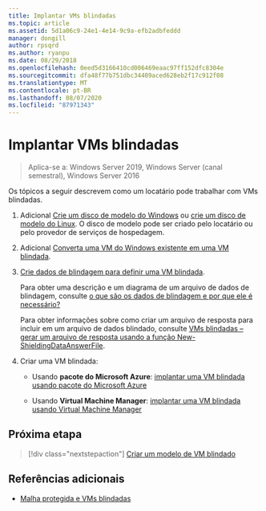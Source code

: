```yaml
---
title: Implantar VMs blindadas
ms.topic: article
ms.assetid: 5d1a06c9-24e1-4e14-9c9a-efb2adbfeddd
manager: dongill
author: rpsqrd
ms.author: ryanpu
ms.date: 08/29/2018
ms.openlocfilehash: 0eed5d3166410cd006469eaac97ff152dfc8304e
ms.sourcegitcommit: dfa48f77b751dbc34409aced628eb2f17c912f08
ms.translationtype: MT
ms.contentlocale: pt-BR
ms.lasthandoff: 08/07/2020
ms.locfileid: "87971343"
---
```

# <a name="deploy-shielded-vms"></a>Implantar VMs blindadas


>Aplica-se a: Windows Server 2019, Windows Server (canal semestral), Windows Server 2016

Os tópicos a seguir descrevem como um locatário pode trabalhar com VMs blindadas.

1. Adicional [Crie um disco de modelo do Windows](guarded-fabric-create-a-shielded-vm-template.md) ou [crie um disco de modelo do Linux](guarded-fabric-create-a-linux-shielded-vm-template.md). O disco de modelo pode ser criado pelo locatário ou pelo provedor de serviços de hospedagem.

2. Adicional [Converta uma VM do Windows existente em uma VM blindada](guarded-fabric-vm-shielding-helper-vhd.md).

3. [Crie dados de blindagem para definir uma VM blindada](guarded-fabric-tenant-creates-shielding-data.md).

    Para obter uma descrição e um diagrama de um arquivo de dados de blindagem, consulte [o que são os dados de blindagem e por que ele é necessário?](guarded-fabric-and-shielded-vms.md#what-is-shielding-data-and-why-is-it-necessary)

    Para obter informações sobre como criar um arquivo de resposta para incluir em um arquivo de dados blindado, consulte [VMs blindadas – gerar um arquivo de resposta usando a função New-ShieldingDataAnswerFile](guarded-fabric-sample-unattend-xml-file.md).

4. Criar uma VM blindada:

    - Usando **pacote do Microsoft Azure**: [implantar uma VM blindada usando pacote do Microsoft Azure](guarded-fabric-shielded-vm-windows-azure-pack.md)

    - Usando **Virtual Machine Manager**: [implantar uma VM blindada usando Virtual Machine Manager](guarded-fabric-tenant-deploys-shielded-vm-using-vmm.md)

## <a name="next-step"></a>Próxima etapa

> [!div class="nextstepaction"]
> [Criar um modelo de VM blindado](guarded-fabric-create-a-shielded-vm-template.md)

## <a name="additional-references"></a>Referências adicionais

- [Malha protegida e VMs blindadas](guarded-fabric-and-shielded-vms-top-node.md)
